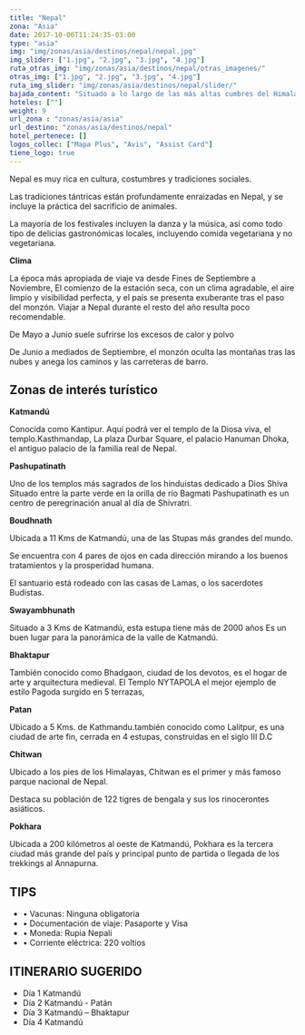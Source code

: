 ```yaml
---
title: "Nepal"
zona: "Asia"
date: 2017-10-06T11:24:35-03:00
type: "asia"
img: "img/zonas/asia/destinos/nepal/nepal.jpg"
img_slider: ["1.jpg", "2.jpg", "3.jpg", "4.jpg"]
ruta_otras_img: "img/zonas/asia/destinos/nepal/otras_imagenes/"
otras_img: ["1.jpg", "2.jpg", "3.jpg", "4.jpg"]
ruta_img_slider: "img/zonas/asia/destinos/nepal/slider/"
bajada_content: "Situado a lo largo de las más altas cumbres del Himalaya, se dibuja como una tierra de paisajes sublimes, templos desgastados y algunas de las mejores rutas para practicar el trekking. En contraste con su pobreza, Nepal disfruta de una gran riqueza paisajística y tesoros culturales"
hoteles: [""]
weight: 9
url_zona : "zonas/asia/asia"
url_destino: "zonas/asia/destinos/nepal"
hotel_pertenece: []
logos_collec: ["Mapa Plus", "Avis", "Assist Card"]
tiene_logo: true
---
```

Nepal es muy rica en cultura, costumbres y tradiciones sociales.

Las tradiciones tántricas están profundamente enraizadas en Nepal, y se incluye la práctica del sacrificio de animales.

La mayoría de los festivales incluyen la danza y la música, así como todo tipo de delicias gastronómicas locales, incluyendo comida vegetariana y no vegetariana.

**Clima**

La época más apropiada de viaje va desde Fines de Septiembre a Noviembre,
El comienzo de la estación seca, con un clima agradable, el aire limpio y visibilidad perfecta, y el país se presenta exuberante tras el paso del monzón.
Viajar a Nepal durante el resto del año resulta poco recomendable.

De Mayo a Junio suele sufrirse los excesos de calor y polvo

De Junio a mediados de Septiembre, el monzón oculta las montañas tras las nubes y anega los caminos y las carreteras de barro.

## Zonas de interés turístico

**Katmandú**

Conocida como Kantipur. Aquí podrá ver el templo de la Diosa viva, el templo.Kasthmandap,
La plaza Durbar Square, el palacio Hanuman Dhoka, el antiguo palacio de la familia real de Nepal.

**Pashupatinath**

Uno de los templos más sagrados de los hinduistas dedicado a Dios Shiva
Situado entre la parte verde en la orilla de río Bagmati
Pashupatinath es un centro de peregrinación anual al día de Shivratri.

**Boudhnath**

Ubicada a 11 Kms de Katmandú, una de las Stupas más grandes del mundo.

Se encuentra con 4 pares de ojos en cada dirección mirando a los buenos tratamientos y la prosperidad humana.

El santuario está rodeado con las casas de Lamas, o los sacerdotes Budistas.

**Swayambhunath**

Situado a  3 Kms de Katmandú, esta estupa tiene más de 2000 años
Es un buen lugar para la panorámica de la valle de Katmandú.

**Bhaktapur**

También conocido como Bhadgaon, ciudad de los devotos, es el hogar de arte y arquitectura medieval. El Templo NYTAPOLA el mejor ejemplo de estilo Pagoda surgido en 5 terrazas,

**Patan**

Ubicado a 5 Kms. de Kathmandu.también conocido como Lalitpur, es una ciudad de arte fin, cerrada en 4 estupas, construidas en el siglo III D.C

**Chitwan**

Ubicado a los pies de los Himalayas, Chitwan es el primer y más famoso parque nacional de Nepal.

Destaca su población de  122 tigres de bengala y sus los rinocerontes asiáticos.

**Pokhara**

Ubicada a 200 kilómetros al oeste de Katmandú, Pokhara es la tercera ciudad más grande del país y principal punto de partida o llegada de los trekkings al Annapurna.

## TIPS

- •  Vacunas: Ninguna obligatoria
- •  Documentación de viaje: Pasaporte y Visa
- •  Moneda: Rupia Nepali
- •  Corriente eléctrica: 220  voltios

## ITINERARIO SUGERIDO

- Día 1	Katmandú
- Día 2	Katmandú - Patán
- Día 3	Katmandú – Bhaktapur
- Día 4	Katmandú
